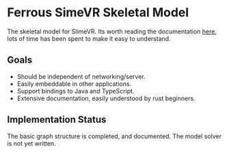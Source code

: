 # Ferrous SimeVR Skeletal Model

The skeletal model for SlimeVR. Its worth reading the documentation [here][docs],
lots of time has been spent to make it easy to understand.

## Goals
* Should be independent of networking/server.
* Easily embeddable in other applications.
* Support bindings to Java and TypeScript.
* Extensive documentation, easily understood by rust beginners.

## Implementation Status
The basic graph structure is completed, and documented. The model solver is not
yet written.

[docs]: https://slimevr.github.io/SlimeVR-Rust/skeletal_model/
